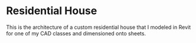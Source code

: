 # Residential House
 This is the architecture of a custom residential house that I modeled in Revit for one of my CAD classes and dimensioned onto sheets.  
